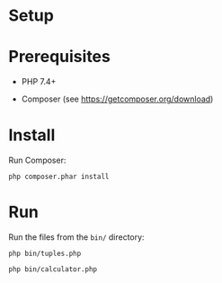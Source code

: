 # Setup

# Prerequisites

* PHP 7.4+

* Composer (see https://getcomposer.org/download)

# Install

Run Composer:

```
php composer.phar install
```

# Run

Run the files from the `bin/` directory:

```
php bin/tuples.php
```

```
php bin/calculator.php
```